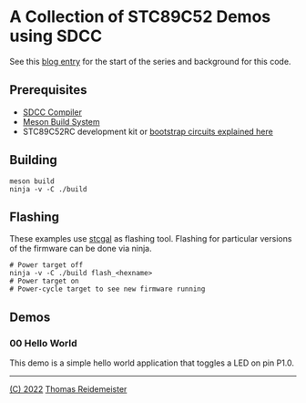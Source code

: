 # A Collection of STC89C52 Demos using SDCC

See this [blog entry](https://www.reidemeister.com/?p=295) for the start of the series and background for this code.

## Prerequisites
 * [SDCC Compiler](http://sdcc.sourceforge.net/)
 * [Meson Build System](https://mesonbuild.com/)
 * STC89C52RC development kit or [bootstrap circuits explained here](https://www.reidemeister.com/?p=295)

## Building

```shell
meson build
ninja -v -C ./build
```

## Flashing

These examples use [stcgal](https://github.com/nrife/stcgal) as flashing tool.
Flashing for particular versions of the firmware can be done via ninja.

```shell
# Power target off
ninja -v -C ./build flash_<hexname>
# Power target on
# Power-cycle target to see new firmware running
```

## Demos

### 00 Hello World

This demo is a simple hello world application that toggles a LED on pin
P1.0.

----
[(C) 2022](LICENSE) [Thomas Reidemeister](https://reidemeister.com)

